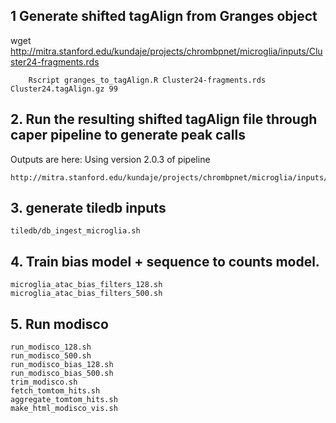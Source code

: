 ## 1 Generate shifted tagAlign from Granges object

wget http://mitra.stanford.edu/kundaje/projects/chrombpnet/microglia/inputs/Cluster24-fragments.rds

```
    Rscript granges_to_tagAlign.R Cluster24-fragments.rds Cluster24.tagAlign.gz 99
```

## 2. Run the resulting shifted tagAlign file through caper pipeline to generate peak calls

Outputs are here:
Using version 2.0.3 of pipeline 
```
http://mitra.stanford.edu/kundaje/projects/chrombpnet/microglia/inputs/caper_out/
```

## 3. generate tiledb inputs
```
tiledb/db_ingest_microglia.sh
```


## 4. Train bias model + sequence to counts model. 

```
microglia_atac_bias_filters_128.sh
microglia_atac_bias_filters_500.sh
```

## 5. Run modisco
```
run_modisco_128.sh
run_modisco_500.sh  
run_modisco_bias_128.sh  
run_modisco_bias_500.sh  
trim_modisco.sh  
fetch_tomtom_hits.sh  
aggregate_tomtom_hits.sh  
make_html_modisco_vis.sh  
```
